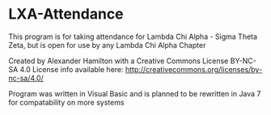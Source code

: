 # LXA-Attendance
This program is for taking attendance for Lambda Chi Alpha - Sigma Theta Zeta, but is open for use by any Lambda Chi Alpha Chapter

Created by Alexander Hamilton with a Creative Commons License BY-NC-SA 4.0
License info available here: http://creativecommons.org/licenses/by-nc-sa/4.0/

Program was written in Visual Basic and is planned to be rewritten in Java 7 for compatability on more systems
